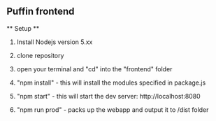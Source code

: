 Puffin frontend
---

** Setup **

1. Install Nodejs version 5.xx
2. clone repository
3. open your terminal and "cd" into the "frontend" folder
4. "npm install" - this will install the modules specified in package.js
5. "npm start" - this will start the dev server: http://localhost:8080

6. "npm run prod" - packs up the webapp and output it to /dist folder
